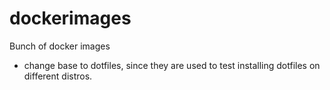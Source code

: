 # dockerimages
Bunch of docker images

* change base to dotfiles, since they are used to test installing dotfiles on different distros.
